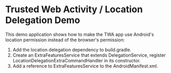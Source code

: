 # Trusted Web Activity / Location Delegation Demo

This demo application shows how to make the TWA app use Android's location permission instead of
the browser's permission:
1. Add the location delegation dependency to build.gradle.
2. Create an ExtraFeaturesService that extends DelegationService, register
LocationDelegationExtraCommandHandler in its constructor.
3. Add a reference to ExtraFeaturesService to the AndroidManifest.xml.
